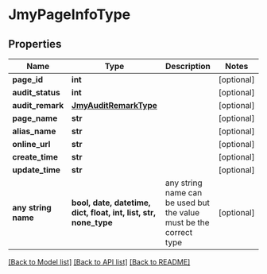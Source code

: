 # JmyPageInfoType


## Properties
Name | Type | Description | Notes
------------ | ------------- | ------------- | -------------
**page_id** | **int** |  | [optional] 
**audit_status** | **int** |  | [optional] 
**audit_remark** | [**JmyAuditRemarkType**](JmyAuditRemarkType.md) |  | [optional] 
**page_name** | **str** |  | [optional] 
**alias_name** | **str** |  | [optional] 
**online_url** | **str** |  | [optional] 
**create_time** | **str** |  | [optional] 
**update_time** | **str** |  | [optional] 
**any string name** | **bool, date, datetime, dict, float, int, list, str, none_type** | any string name can be used but the value must be the correct type | [optional]

[[Back to Model list]](../README.md#documentation-for-models) [[Back to API list]](../README.md#documentation-for-api-endpoints) [[Back to README]](../README.md)


